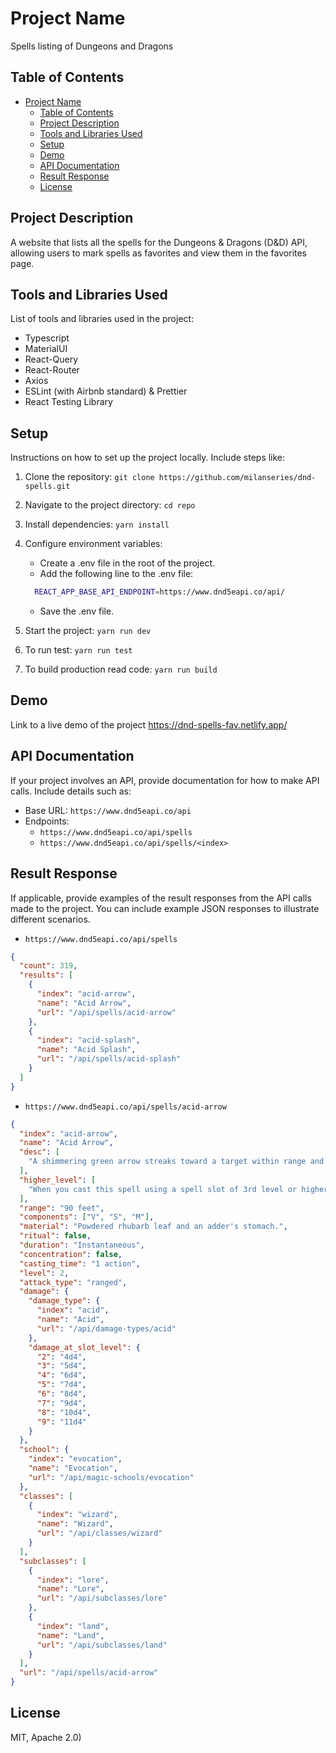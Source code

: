 # Project Name

Spells listing of Dungeons and Dragons

## Table of Contents

- [Project Name](#project-name)
  - [Table of Contents](#table-of-contents)
  - [Project Description](#project-description)
  - [Tools and Libraries Used](#tools-and-libraries-used)
  - [Setup](#setup)
  - [Demo](#demo)
  - [API Documentation](#api-documentation)
  - [Result Response](#result-response)
  - [License](#license)

## Project Description

A website that lists all the spells for the Dungeons & Dragons (D&D) API, allowing users to mark spells as favorites and view them in the favorites page.

## Tools and Libraries Used

List of tools and libraries used in the project:

- Typescript
- MaterialUI
- React-Query
- React-Router
- Axios
- ESLint (with Airbnb standard) & Prettier
- React Testing Library

## Setup

Instructions on how to set up the project locally. Include steps like:

1. Clone the repository: `git clone https://github.com/milanseries/dnd-spells.git`
2. Navigate to the project directory: `cd repo`
3. Install dependencies: `yarn install`
4. Configure environment variables:

   - Create a .env file in the root of the project.
   - Add the following line to the .env file:

   ```bash
     REACT_APP_BASE_API_ENDPOINT=https://www.dnd5eapi.co/api/
   ```

   - Save the .env file.

5. Start the project: `yarn run dev`
6. To run test: `yarn run test`
7. To build production read code: `yarn run build`

## Demo

Link to a live demo of the project <https://dnd-spells-fav.netlify.app/>

## API Documentation

If your project involves an API, provide documentation for how to make API calls. Include details such as:

- Base URL: `https://www.dnd5eapi.co/api`
- Endpoints:
  - `https://www.dnd5eapi.co/api/spells`
  - `https://www.dnd5eapi.co/api/spells/<index>`

## Result Response

If applicable, provide examples of the result responses from the API calls made to the project. You can include example JSON responses to illustrate different scenarios.

- `https://www.dnd5eapi.co/api/spells`

```json
{
  "count": 319,
  "results": [
    {
      "index": "acid-arrow",
      "name": "Acid Arrow",
      "url": "/api/spells/acid-arrow"
    },
    {
      "index": "acid-splash",
      "name": "Acid Splash",
      "url": "/api/spells/acid-splash"
    }
  ]
}
```

- `https://www.dnd5eapi.co/api/spells/acid-arrow`

```json
{
  "index": "acid-arrow",
  "name": "Acid Arrow",
  "desc": [
    "A shimmering green arrow streaks toward a target within range and bursts in a spray of acid. Make a ranged spell attack against the target. On a hit, the target takes 4d4 acid damage immediately and 2d4 acid damage at the end of its next turn. On a miss, the arrow splashes the target with acid for half as much of the initial damage and no damage at the end of its next turn."
  ],
  "higher_level": [
    "When you cast this spell using a spell slot of 3rd level or higher, the damage (both initial and later) increases by 1d4 for each slot level above 2nd."
  ],
  "range": "90 feet",
  "components": ["V", "S", "M"],
  "material": "Powdered rhubarb leaf and an adder's stomach.",
  "ritual": false,
  "duration": "Instantaneous",
  "concentration": false,
  "casting_time": "1 action",
  "level": 2,
  "attack_type": "ranged",
  "damage": {
    "damage_type": {
      "index": "acid",
      "name": "Acid",
      "url": "/api/damage-types/acid"
    },
    "damage_at_slot_level": {
      "2": "4d4",
      "3": "5d4",
      "4": "6d4",
      "5": "7d4",
      "6": "8d4",
      "7": "9d4",
      "8": "10d4",
      "9": "11d4"
    }
  },
  "school": {
    "index": "evocation",
    "name": "Evocation",
    "url": "/api/magic-schools/evocation"
  },
  "classes": [
    {
      "index": "wizard",
      "name": "Wizard",
      "url": "/api/classes/wizard"
    }
  ],
  "subclasses": [
    {
      "index": "lore",
      "name": "Lore",
      "url": "/api/subclasses/lore"
    },
    {
      "index": "land",
      "name": "Land",
      "url": "/api/subclasses/land"
    }
  ],
  "url": "/api/spells/acid-arrow"
}
```

## License

MIT, Apache 2.0)
